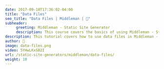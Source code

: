 ```yaml
---
date: 2017-09-18T17:36:02-04:00
title: "Data Files"
seo_title: "Data Files | Middleman | 🦒"
subheader:
     greeting: Middleman - Static Site Generator
     description: This course covers the basics of using Middleman - Static Site Generator. Work your way through the videos/articles and I'll teach you everything you need to know to create a professional and scalable website or blog!
description: This tutorial covers how to use data files in Middleman -  Static Site Generator.
author: 🦒
image: data-files.png
video: 5YHwLKxSB2I
url: /static-site-generators/middleman/data-files/
weight: 10
---
```

